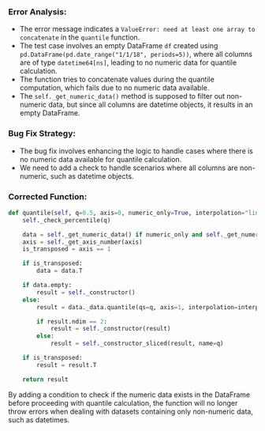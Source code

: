 ### Error Analysis:
- The error message indicates a `ValueError: need at least one array to concatenate` in the `quantile` function.
- The test case involves an empty DataFrame `df` created using `pd.DataFrame(pd.date_range("1/1/18", periods=5))`, where all columns are of type `datetime64[ns]`, leading to no numeric data for quantile calculation.
- The function tries to concatenate values during the quantile computation, which fails due to no numeric data available.
- The `self._get_numeric_data()` method is supposed to filter out non-numeric data, but since all columns are datetime objects, it results in an empty DataFrame.

### Bug Fix Strategy:
- The bug fix involves enhancing the logic to handle cases where there is no numeric data available for quantile calculation. 
- We need to add a check to handle scenarios where all columns are non-numeric, such as datetime objects.

### Corrected Function:
```python
def quantile(self, q=0.5, axis=0, numeric_only=True, interpolation="linear"):
    self._check_percentile(q)

    data = self._get_numeric_data() if numeric_only and self._get_numeric_data().shape[1] > 0 else self
    axis = self._get_axis_number(axis)
    is_transposed = axis == 1

    if is_transposed:
        data = data.T

    if data.empty:
        result = self._constructor()
    else:
        result = data._data.quantile(qs=q, axis=1, interpolation=interpolation, transposed=is_transposed)

        if result.ndim == 2:
            result = self._constructor(result)
        else:
            result = self._constructor_sliced(result, name=q)

    if is_transposed:
        result = result.T

    return result
```

By adding a condition to check if the numeric data exists in the DataFrame before proceeding with quantile calculation, the function will no longer throw errors when dealing with datasets containing only non-numeric data, such as datetimes.